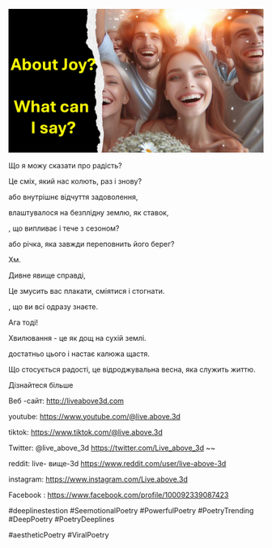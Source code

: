 ![Video cover image](../cover.jpeg "cover-photo")

Що я можу сказати про радість?

Це сміх, який нас колють, раз і знову?

або внутрішнє відчуття задоволення,

влаштувалося на безплідну землю, як ставок,

, що випливає і тече з сезоном?

або річка, яка завжди переповнить його берег?

Хм.

Дивне явище справді,

Це змусить вас плакати, сміятися і стогнати.

, що ви всі одразу знаєте.

Ага тоді!

Хвилювання - це як дощ на сухій землі.

достатньо цього і настає калюжа щастя.

Що стосується радості, це відроджувальна весна, яка служить життю.

Дізнайтеся більше

Веб -сайт: http://liveabove3d.com

youtube: https://www.youtube.com/@live.above.3d

tiktok: https://www.tiktok.com/@live.above.3d

Twitter: @live_above_3d https://twitter.com/Live_above_3d ~~

reddit: live- вище-3d https://www.reddit.com/user/live-above-3d

instagram: https://www.instagram.com/Live.above.3d

Facebook : https://www.facebook.com/profile/100092339087423

#deeplinestestion #SeemotionalPoetry #PowerfulPoetry #PoetryTrending #DeepPoetry #PoetryDeeplines

#aestheticPoetry #ViralPoetry